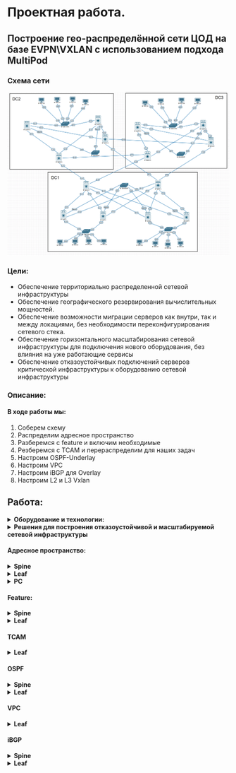 # Проектная работа. 
## Построение гео-распределённой сети ЦОД на базе EVPN\VXLAN с использованием подхода MultiPod

### Схема сети

![схема.png](Схема.png)


### Цели:
- Обеспечение территориально распределенной сетевой инфраструктуры 
- Обеспечение географического резервирования вычислительных мощностей.
- Обеспечение возможности миграции серверов как внутри, так и между локациями, без необходимости переконфигурирования сетевого стека.
- Обеспечение горизонтального масштабирования сетевой инфраструктуры для подключения нового оборудования, без влияния на уже работающие сервисы
- Обеспечение отказоустойчивых подключений серверов критической инфраструктуры к оборудованию сетевой инфраструктуры

### Описание:
  #### В ходе работы мы:
  1. Соберем схему
  2. Распределим адресное пространство
  3. Разберемся с feature и включим необходимые
  4. Резберемся с TCAM и перераспределим для наших задач
  5. Настроим OSPF-Underlay
  6. Настроим VPC
  7. Настроим iBGP для Overlay
  8. Настроим L2 и L3 Vxlan

## Работа:
<details>
  <summary><b>Оборудование и технологии:</b></summary>
  <p>

- Eve-ng эмулятор
- Cisco Nexus 9k
- OSPF
- BGP
- EVPN\VxLan
- VPC
- SVI

  </p>
</details>

<details>
  <summary><b>Решения для построения отказоустойчивой и масштабируемой сетевой инфраструктуры</b></summary>
  <p>
    
1. CLOS топология дает возможности простого масштабирования ёмкости и производительности сети
2. Технология VXLAN Anycast Gateway позволяет обеспечивать миграцию подключений клиентов внутри сетевой инфраструктуры, с сохранением настроек сетевого стека
3. Имеется поддержка организации как L2 так и L3 сервисов. Ёмкость идентификатора VNI снимает ограничение по кол-ву клиентских сервисов
4. Технология VPC обеспечивает отказоустойчивое подключение клиентов
5. Технология DCI (Data Center Interconnect) обеспечивает бесшовное географическое распределение POD-ов
  </p>
</details>

#### Адресное пространство:
<details>
  <summary><b>Spine</b></summary>
  <p>
     
![Spine.png](Spine.png)
  </p>
</details>
<details>
  <summary><b>Leaf</b></summary>
  <p>
     
![Leaf.png](Leaf.png)
  </p>
</details>
<details>
  <summary><b>PC</b></summary>
  <p>
     
![PC.png](PC.png)
  </p>
</details>

#### Feature:

<details>
  <summary><b>Spine</b></summary>
  <p>
    
```
nv overlay evpn
feature ospf
feature bgp
feature nv overlay
```
  </p>
</details>

<details>
  <summary><b>Leaf</b></summary>
  <p>

 ```
 nv overlay evpn
 feature ospf
 feature bgp
 feature fabric forwarding
 feature interface-vlan
 feature vn-segment-vlan-based
 feature lacp
 feature vpc
 feature nv overlay
 ```
 
  </p>
</details>

#### TCAM
<details>
  <summary><b>Leaf</b></summary>
  <p>
    
```
hardware access-list tcam region racl 512
hardware access-list tcam region arp-ether 256 double-wide
```
  </p>
</details>

#### OSPF

<details>
  <summary><b>Spine</b></summary>
  <p>
    
```
router ospf UNDERLAY
 router-id X.x.X.x
 passive-interface default

interface loopback1
ip address X.x.X.x/32
ip router ospf UNDERLAY area 0.0.0.0

interface loopback2
ip address X.x.X.x/32
ip router ospf UNDERLAY area 0.0.0.0

interface EthernetX/X
ip address X.x.X.x/31
ip ospf network point-to-point
no ip ospf passive-interface
ip router ospf UNDERLAY area 0.0.0.0

```
  </p>
</details>

<details>
  <summary><b>Leaf</b></summary>
  <p>
    
```    
router ospf UNDERLAY
router-id X.x.X.x
passive-interface default

interface loopback1
ip address X.x.X.x/32
ip address X.x.X.x/32 sec
ip router ospf UNDERLAY area 0.0.0.0

interface loopback2
ip address X.x.X.x/32
ip router ospf UNDERLAY area 0.0.0.0

interface EthernetX/X
ip address X.x.X.x/31
ip ospf network point-to-point
no ip ospf passive-interface
ip router ospf UNDERLAY area 0.0.0.0
	
 ```
  </p>
</details>

#### VPC
<details>
  <summary><b>Leaf</b></summary>
  <p>
    
```
vpc domain X - одинаковый на устройствах пары 
  peer-switch
  system-mac aa:11:ff:aa:11:11
  peer-keepalive destination 192.168.0.2 source 192.168.0.1  -  Через Management
  virtual peer-link destination 10.1.0.2 source 10.1.0.1 dscp 56 - Виртуальный через Lo2
  delay restore 60
  peer-gateway
  layer3 peer-router
  auto-recovery
  fast-convergence
  ip arp synchronize

interface port-channel1000
  switchport mode trunk
  spanning-tree port type network
  vpc peer-link
```
  </p>
</details>

#### iBGP 
<details>
  <summary><b>Spine</b></summary>
  <p>
    
```
route-map NEXTHOP permit 10
  set ip next-hop unchanged

router bgp 65500
  address-family l2vpn evpn
    maximum-paths 10
    maximum-paths ibgp 20
    nexthop route-map NEXTHOP
    advertise-pip
  template peer Peers
    remote-as 65500
    update-source loopback1
    address-family l2vpn evpn
      send-community
      send-community extended
      route-reflector-client
  neighbor x.x.x.x  - Lo1 Спайнов и Лифов с кем пиримся
    inherit peer Peers
 

```
  </p>
</details>

<details>
  <summary><b>Leaf</b></summary>
  <p>
    
```
router bgp 65500
  address-family ipv4 unicast
    maximum-paths 10
  address-family l2vpn evpn
    maximum-paths 10
    advertise-pip
  template peer SPINES
    remote-as 65500
    update-source loopback1
    address-family l2vpn evpn
      send-community
      send-community extended
  neighbor x.x.x.x - Lo1 Спайнов
    inherit peer SPINES

```
  </p>
</details>

